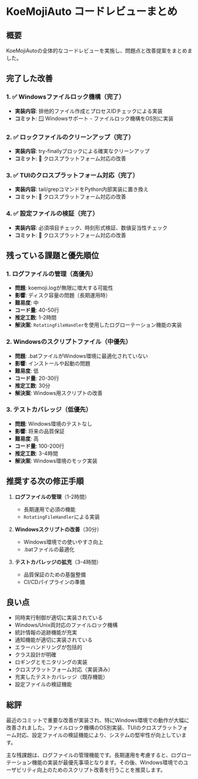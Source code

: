 # KoeMojiAuto コードレビューまとめ

## 概要
KoeMojiAutoの全体的なコードレビューを実施し、問題点と改善提案をまとめました。

## 完了した改善

### 1. ✅ Windowsファイルロック機構（完了）
- **実装内容**: 排他的ファイル作成とプロセスIDチェックによる実装
- **コミット**: 🪟 Windowsサポート - ファイルロック機構をOS別に実装

### 2. ✅ ロックファイルのクリーンアップ（完了）
- **実装内容**: try-finallyブロックによる確実なクリーンアップ
- **コミット**: 🔧 クロスプラットフォーム対応の改善

### 3. ✅ TUIのクロスプラットフォーム対応（完了）
- **実装内容**: tail/grepコマンドをPython内部実装に置き換え
- **コミット**: 🔧 クロスプラットフォーム対応の改善

### 4. ✅ 設定ファイルの検証（完了）
- **実装内容**: 必須項目チェック、時刻形式検証、数値妥当性チェック
- **コミット**: 🔧 クロスプラットフォーム対応の改善

## 残っている課題と優先順位

### 1. ログファイルの管理（高優先）
- **問題**: koemoji.logが無限に増大する可能性
- **影響**: ディスク容量の問題（長期運用時）
- **難易度**: 中
- **コード量**: 40-50行
- **推定工数**: 1-2時間
- **解決案**: `RotatingFileHandler`を使用したログローテーション機能の実装

### 2. Windowsのスクリプトファイル（中優先）
- **問題**: .batファイルがWindows環境に最適化されていない
- **影響**: インストールや起動の問題
- **難易度**: 低
- **コード量**: 20-30行
- **推定工数**: 30分
- **解決案**: Windows用スクリプトの改善

### 3. テストカバレッジ（低優先）
- **問題**: Windows環境のテストなし
- **影響**: 将来の品質保証
- **難易度**: 高
- **コード量**: 100-200行
- **推定工数**: 3-4時間
- **解決案**: Windows環境のモック実装

## 推奨する次の修正手順

1. **ログファイルの管理**（1-2時間）
   - 長期運用で必須の機能
   - `RotatingFileHandler`による実装

2. **Windowsスクリプトの改善**（30分）
   - Windows環境での使いやすさ向上
   - .batファイルの最適化

3. **テストカバレッジの拡充**（3-4時間）
   - 品質保証のための基盤整備
   - CI/CDパイプラインの準備

## 良い点

- 同時実行制御が適切に実装されている
- Windows/Unix両対応のファイルロック機構
- 統計情報の追跡機能が充実
- 通知機能が適切に実装されている
- エラーハンドリングが包括的
- クラス設計が明確
- ロギングとモニタリングの実装
- クロスプラットフォーム対応（実装済み）
- 充実したテストカバレッジ（既存機能）
- 設定ファイルの検証機能

## 総評

最近のコミットで重要な改善が実装され、特にWindows環境での動作が大幅に改善されました。ファイルロック機構のOS別実装、TUIのクロスプラットフォーム対応、設定ファイルの検証機能により、システムの堅牢性が向上しています。

主な残課題は、ログファイルの管理機能です。長期運用を考慮すると、ログローテーション機能の実装が最優先事項となります。その後、Windows環境でのユーザビリティ向上のためのスクリプト改善を行うことを推奨します。